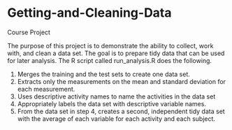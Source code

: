 # Getting-and-Cleaning-Data
Course Project

The purpose of this project is to demonstrate the ability to collect, work with, and clean a data set. The goal is to prepare tidy data that can be used for later analysis.  The R script called run_analysis.R does the following. 

1. Merges the training and the test sets to create one data set.
2. Extracts only the measurements on the mean and standard deviation for each measurement. 
3. Uses descriptive activity names to name the activities in the data set
4. Appropriately labels the data set with descriptive variable names. 
5. From the data set in step 4, creates a second, independent tidy data set with the average of each variable for each activity and each subject.
